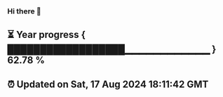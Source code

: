 ### Hi there 👋
⏳ Year progress { ██████████████████▁▁▁▁▁▁▁▁▁▁▁▁ } 62.78 %
---
⏰ Updated on Sat, 17 Aug 2024 18:11:42 GMT
---

